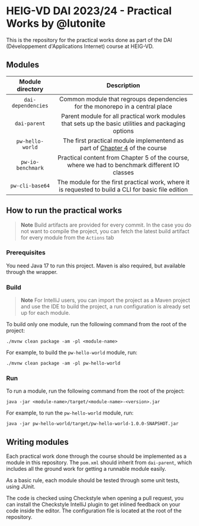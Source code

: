 # HEIG-VD DAI 2023/24 - Practical Works by @lutonite

This is the repository for the practical works done as part of the DAI (Développement d'Applications Internet) course at
HEIG-VD.

## Modules

|  Module directory  |                                                                                                               Description                                                                                                               |
|:------------------:|:---------------------------------------------------------------------------------------------------------------------------------------------------------------------------------------------------------------------------------------:|
| `dai-dependencies` |                                                                              Common module that regroups dependencies for the monorepo in a central place                                                                               |
|    `dai-parent`    |                                                                   Parent module for all practical work modules that sets up the basic utilities and packaging options                                                                   |
|  `pw-hello-world`  | The first practical module implementend as part of [Chapter 4](https://github.com/heig-vd-dai-course/heig-vd-dai-course/blob/0522343ed4a65f744b3bb421c546d4d8ce685cb7/04-java-intellij-idea-and-maven/COURSE_MATERIAL.md) of the course |
| `pw-io-benchmark`  |                                                                     Practical content from Chapter 5 of the course, where we had to benchmark different IO classes                                                                      |
|  `pw-cli-base64`   |                                                                  The module for the first practical work, where it is requested to build a CLI for basic file edition                                                                   |

## How to run the practical works

> **Note**
> Build artifacts are provided for every commit. In the case you do not want to compile
> the project, you can fetch the latest build artifact for every module from the `Actions` tab

### Prerequisites

You need Java 17 to run this project. Maven is also required, but available through the wrapper.

### Build

> **Note**
> For IntelliJ users, you can import the project as a Maven project and use the IDE to build the project,
> a run configuration is already set up for each module.

To build only one module, run the following command from the root of the project:

```shell
./mvnw clean package -am -pl <module-name>
```

For example, to build the `pw-hello-world` module, run:

```shell
./mvnw clean package -am -pl pw-hello-world
```

### Run

To run a module, run the following command from the root of the project:

```shell
java -jar <module-name>/target/<module-name>-<version>.jar
```

For example, to run the `pw-hello-world` module, run:

```shell
java -jar pw-hello-world/target/pw-hello-world-1.0.0-SNAPSHOT.jar
```

## Writing modules

Each practical work done through the course should be implemented as a module in this repository.
The `pom.xml` should inherit from `dai-parent`, which includes all the ground work for getting a runnable module easily.

As a basic rule, each module should be tested through some unit tests, using JUnit.

The code is checked using Checkstyle when opening a pull request, you can install the Checkstyle IntelliJ plugin to
get inlined feedback on your code inside the editor. The configuration file is located at the root of the repository.
